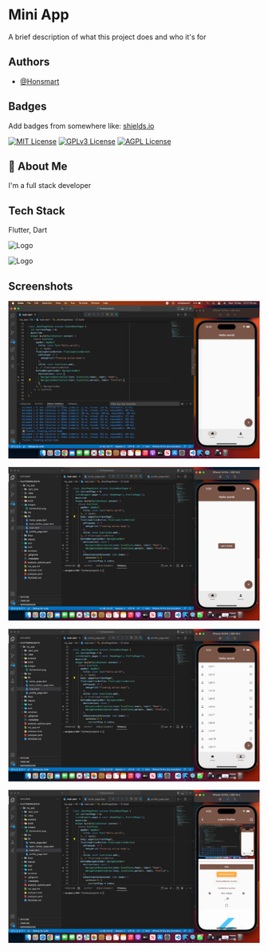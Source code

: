 
# Mini App

A brief description of what this project does and who it's for


## Authors

- [@Honsmart](https://github.com/honsmart)


## Badges

Add badges from somewhere like: [shields.io](https://shields.io/)

[![MIT License](https://img.shields.io/badge/License-MIT-green.svg)](https://choosealicense.com/licenses/mit/)
[![GPLv3 License](https://img.shields.io/badge/License-GPL%20v3-yellow.svg)](https://opensource.org/licenses/)
[![AGPL License](https://img.shields.io/badge/license-AGPL-blue.svg)](http://www.gnu.org/licenses/agpl-3.0)


## 🚀 About Me
I'm a full stack developer


## Tech Stack

Flutter, Dart


![Logo](https://upload.wikimedia.org/wikipedia/commons/thumb/f/fe/Dart_programming_language_logo.svg/2560px-Dart_programming_language_logo.svg.png)


![Logo](https://upload.wikimedia.org/wikipedia/commons/thumb/4/44/Google-flutter-logo.svg/2560px-Google-flutter-logo.svg.png)


## Screenshots

![App Screenshot](images/Screenshot.png)

![App Screenshot](images/Screenshot1.png)

![App Screenshot](images/Screenshot2.png)

![App Screenshot](images/Screenshot3.png)

